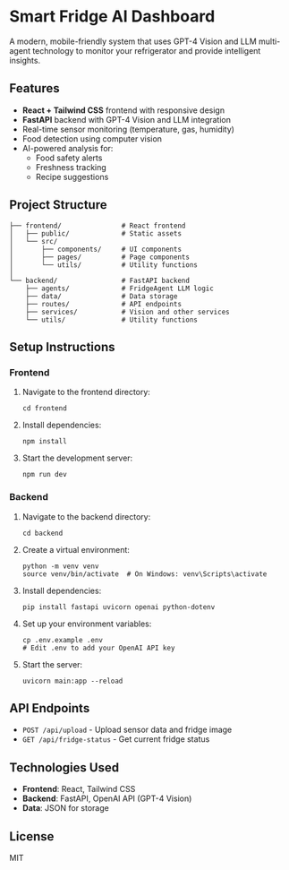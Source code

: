 # Smart Fridge AI Dashboard

A modern, mobile-friendly system that uses GPT-4 Vision and LLM multi-agent technology to monitor your refrigerator and provide intelligent insights.

## Features

- **React + Tailwind CSS** frontend with responsive design
- **FastAPI** backend with GPT-4 Vision and LLM integration
- Real-time sensor monitoring (temperature, gas, humidity)
- Food detection using computer vision
- AI-powered analysis for:
  - Food safety alerts
  - Freshness tracking
  - Recipe suggestions

## Project Structure

```
├── frontend/               # React frontend
│   ├── public/             # Static assets
│   └── src/
│       ├── components/     # UI components
│       ├── pages/          # Page components
│       └── utils/          # Utility functions
│
└── backend/                # FastAPI backend
    ├── agents/             # FridgeAgent LLM logic
    ├── data/               # Data storage
    ├── routes/             # API endpoints
    ├── services/           # Vision and other services
    └── utils/              # Utility functions
```

## Setup Instructions

### Frontend

1. Navigate to the frontend directory:
   ```
   cd frontend
   ```

2. Install dependencies:
   ```
   npm install
   ```

3. Start the development server:
   ```
   npm run dev
   ```

### Backend

1. Navigate to the backend directory:
   ```
   cd backend
   ```

2. Create a virtual environment:
   ```
   python -m venv venv
   source venv/bin/activate  # On Windows: venv\Scripts\activate
   ```

3. Install dependencies:
   ```
   pip install fastapi uvicorn openai python-dotenv
   ```

4. Set up your environment variables:
   ```
   cp .env.example .env
   # Edit .env to add your OpenAI API key
   ```

5. Start the server:
   ```
   uvicorn main:app --reload
   ```

## API Endpoints

- `POST /api/upload` - Upload sensor data and fridge image
- `GET /api/fridge-status` - Get current fridge status

## Technologies Used

- **Frontend**: React, Tailwind CSS
- **Backend**: FastAPI, OpenAI API (GPT-4 Vision)
- **Data**: JSON for storage

## License

MIT 